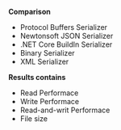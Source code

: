 **Comparison**
- Protocol Buffers Serializer
- Newtonsoft JSON Serializer
- .NET Core BuildIn Serializer
- Binary Serializer
- XML Serializer
	
	
**Results contains**
- Read Performace
- Write Performace
- Read-and-writ Performace
- File size